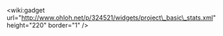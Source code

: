 &lt;wiki:gadget url="http://www.ohloh.net/p/324521/widgets/project\_basic\_stats.xml" height="220"  border="1" /&gt;